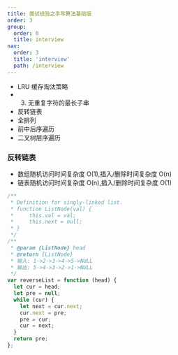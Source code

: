 ```yaml
---
title: 面试经验之手写算法基础版
order: 3
group:
  order: 0
  title: interview
nav:
  order: 3
  title: 'interview'
  path: /interview
---
```


- LRU 缓存淘汰策略
- 3. 无重复字符的最长子串
- 反转链表
- 全排列
- 前中后序遍历
- 二叉树层序遍历

### 反转链表

- 数组随机访问时间复杂度 O(1),插入/删除时间复杂度 O(n)
- 链表随机访问时间复杂度 O(n),插入/删除时间复杂度 O(1)

```js
/**
 * Definition for singly-linked list.
 * function ListNode(val) {
 *     this.val = val;
 *     this.next = null;
 * }
 */
/**
 * @param {ListNode} head
 * @return {ListNode}
 * 输入: 1->2->3->4->5->NULL
 * 输出: 5->4->3->2->1->NULL
 */
var reverseList = function (head) {
  let cur = head;
  let pre = null;
  while (cur) {
    let next = cur.next;
    cur.next = pre;
    pre = cur;
    cur = next;
  }
  return pre;
};
```
